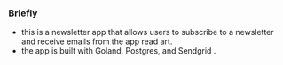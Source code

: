 ### Briefly 

- this is a newsletter app that allows users to subscribe
to a newsletter and receive emails from the app read art.
- the app is built with Goland, Postgres, and Sendgrid .